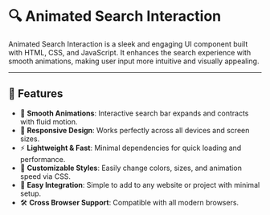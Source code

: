 # 🔍 Animated Search Interaction

Animated Search Interaction is a sleek and engaging UI component built with HTML, CSS, and JavaScript. It enhances the search experience with smooth animations, making user input more intuitive and visually appealing.

---

## 🚀 Features  
- 🎯 **Smooth Animations**: Interactive search bar expands and contracts with fluid motion.  
- 📱 **Responsive Design**: Works perfectly across all devices and screen sizes.  
- ⚡ **Lightweight & Fast**: Minimal dependencies for quick loading and performance.  
- 🎨 **Customizable Styles**: Easily change colors, sizes, and animation speed via CSS.  
- 🔌 **Easy Integration**: Simple to add to any website or project with minimal setup.  
- 🛠️ **Cross Browser Support**: Compatible with all modern browsers.


